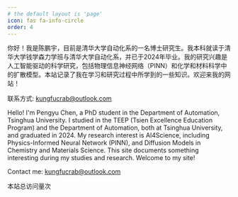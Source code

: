 ```yaml
---
# the default layout is 'page'
icon: fas fa-info-circle
order: 4
---
```


你好！我是陈鹏宇，目前是清华大学自动化系的一名博士研究生。我本科就读于清华大学钱学森力学班与清华大学自动化系，并已于2024年毕业。我的研究兴趣是人工智能驱动的科学研究，包括物理信息神经网络（PINN）和化学和材料科学中的扩散模型。本站记录了我在学习和研究过程中所学到的一些知识。欢迎来我的网站！

联系方式: [kungfucrab@outlook.com](mailto:kungfucrab@outlook.com)

Hello! I'm Pengyu Chen, a PhD student in the Department of Automation, Tsinghua University. I studied in the TEEP (Tsien Excellence Education Program) and the Department of Automation, both at Tsinghua University, and graduated in 2024. My research interest is AI4Science, including Physics-Informed Neural Network (PINN), and Diffusion Models in Chemistry and Materials Science. This site documents something interesting during my studies and research. Welcome to my site!

Contact me: [kungfucrab@outlook.com](mailto:kungfucrab@outlook.com)

<span id="busuanzi_container_site_pv">
    本站总访问量<span id="busuanzi_value_site_pv"></span>次
</span>
